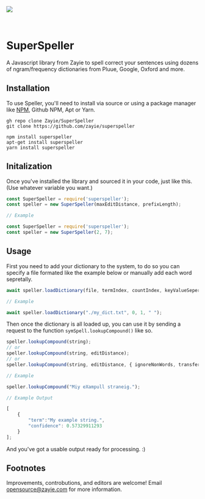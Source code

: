 ![](https://i.imgur.com/uVN8IP9.png)

<br>

# SuperSpeller
A Javascript library from Zayie to spell correct your sentences using dozens of ngram/frequency dictionaries from Pluue, Google, Oxford and more.

## Installation
To use Speller, you'll need to install via source or using a package manager like [NPM](https://npmjs.com), Github NPM, Apt or Yarn.

```
gh repo clone Zayie/SuperSpeller
git clone https://github.com/zayie/superspeller

npm install superspeller
apt-get install superspeller
yarn install superspeller
```

## Initalization

Once you've installed the library and sourced it in your code, just like this. (Use whatever variable you want.)

```javascript
const SuperSpeller = require('superspeller');
const speller = new SuperSpeller(maxEditDistance, prefixLength);

// Example

const SuperSpeller = require('superspeller');
const speller = new SuperSpeller(2, 7);
```

## Usage

First you need to add your dictionary to the system, to do so you can specify a file formated like the example below or manually add each word sepretally.

```javascript
await speller.loadDictionary(file, termIndex, countIndex, keyValueSeperator);

// Example

await speller.loadDictionary("./my_dict.txt", 0, 1, " ");
```

Then once the dictionary is all loaded up, you can use it by sending a request to the function `symSpell.lookupCompound()` like so.

```javascript
speller.lookupCompound(string);
// or
speller.lookupCompound(string, editDistance);
// or
speller.lookupCompound(string, editDistance, { ignoreNonWords, transferCasing});

// Example

speller.lookupCompound("Miy eXampull straneig.");

// Example Output

[
    {
        "term":"My example string.",
        "confidence": 0.57329911293
    }
];

```

And you've got a usable output ready for processing. :\)

## Footnotes

Improvements, controbutions, and editors are welcome! Email opensource@zayie.com for more information.